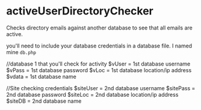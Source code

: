 # activeUserDirectoryChecker
Checks directory emails against another database to see that all emails are active.


you'll need to include your database credentials in a database file. I named mine ```db.php```

//database 1 that you'll check for activity
$vUser = 1st database username
$vPass = 1st database password
$vLoc = 1st database location/ip address
$vdata = 1st database name


//Site checking credentials
$siteUser = 2nd database username
$sitePass = 2nd database password
$siteLoc = 2nd database location/ip address
$siteDB = 2nd database name
